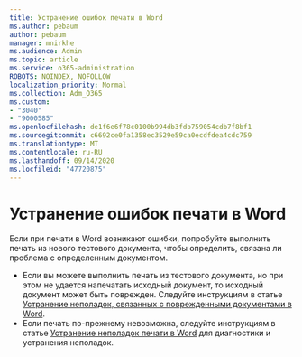 ```yaml
---
title: Устранение ошибок печати в Word
ms.author: pebaum
author: pebaum
manager: mnirkhe
ms.audience: Admin
ms.topic: article
ms.service: o365-administration
ROBOTS: NOINDEX, NOFOLLOW
localization_priority: Normal
ms.collection: Adm_O365
ms.custom:
- "3040"
- "9000585"
ms.openlocfilehash: de1f6e6f78c0100b994db3fdb759054cdb7f8bf1
ms.sourcegitcommit: c6692ce0fa1358ec3529e59ca0ecdfdea4cdc759
ms.translationtype: MT
ms.contentlocale: ru-RU
ms.lasthandoff: 09/14/2020
ms.locfileid: "47720875"
---
```

# <a name="resolving-print-failures-in-word"></a>Устранение ошибок печати в Word

Если при печати в Word возникают ошибки, попробуйте выполнить печать из нового тестового документа, чтобы определить, связана ли проблема с определенным документом.

- Если вы можете выполнить печать из тестового документа, но при этом не удается напечатать исходный документ, то исходный документ может быть поврежден. Следуйте инструкциям в статье [Устранение неполадок, связанных с поврежденными документами в Word](https://docs.microsoft.com/office/troubleshoot/word/damaged-documents-in-word#update-microsoft-office-and-windows).
- Если печать по-прежнему невозможна, следуйте инструкциям в статье [Устранение неполадок печати в Word](https://docs.microsoft.com/office/troubleshoot/word/print-failures-in-word) для диагностики и устранения неполадок.